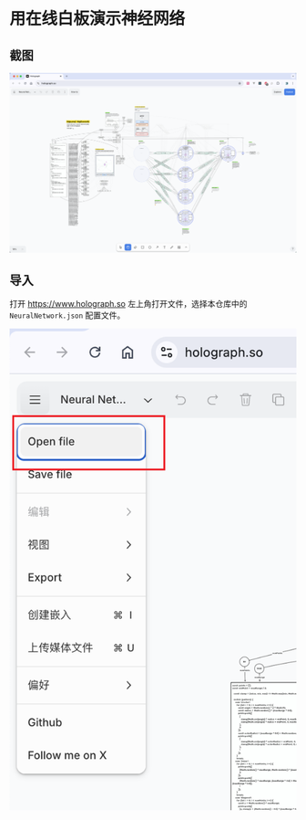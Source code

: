 # 用在线白板演示神经网络

## 截图

![截图 1]( 1.png)

## 导入

打开 https://www.holograph.so 左上角打开文件，选择本仓库中的 `NeuralNetwork.json` 配置文件。

![截图 2](2.png)
